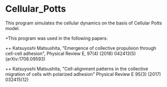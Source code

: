 # Cellular_Potts
This program simulates the cellular dynamics on the basis of Cellular Potts model.

+This program was used in the following papers:

++ Katsuyoshi Matsushita, "Emergence of collective propulsion through cell-cell adhesion", 
Physical Review E, 97(4) (2018) 042413(5)(arXiv:1708.09593)

++ Katsuyoshi Matsushita, "Cell-alignment patterns in the collective migration of cells with polarized adhesion"
Physical Review E 95(3) (2017) 032415(12) 

